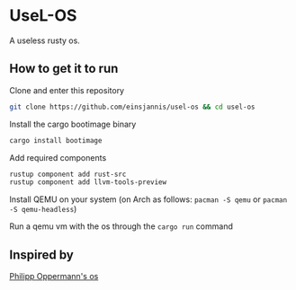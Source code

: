 # UseL-OS

A useless rusty os.

## How to get it to run

Clone and enter this repository
```sh
git clone https://github.com/einsjannis/usel-os && cd usel-os
```

Install the cargo bootimage binary
```sh
cargo install bootimage
```

Add required components
```sh
rustup component add rust-src
rustup component add llvm-tools-preview
```

Install QEMU on your system (on Arch as follows: `pacman -S qemu` or `pacman -S qemu-headless`)

Run a qemu vm with the os through the `cargo run` command

## Inspired by

[Philipp Oppermann's os](https://os.phil-opp.com/)

